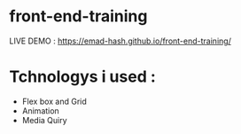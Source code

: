 # front-end-training
LIVE DEMO : https://emad-hash.github.io/front-end-training/
<br>
# Tchnologys i used :
- Flex box and Grid
- Animation
- Media Quiry
